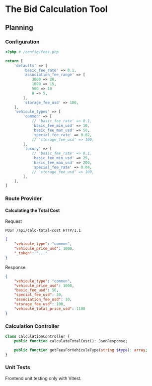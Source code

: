 # The Bid Calculation Tool

## Planning

### Configuration
```php
<?php # /config/fees.php

return [
    'defaults' => [
        'basic_fee_rate' => 0.1,
        'association_fee_range' => [
            3000 => 20,
            1000 => 15,
            500 => 10
            0 => 5,
        ],
        'storage_fee_usd' => 100,
    ],
    'vehicule_types' => [
        'common' => [
            // 'basic_fee_rate' => 0.1,
            'basic_fee_min_usd' => 10,
            'basic_fee_max_usd' => 50,            
            'special_fee_rate' => 0.02,          
            // 'storage_fee_usd' => 100,
        ],
        'luxury' => [
            // 'basic_fee_rate' => 0.1,
            'basic_fee_min_usd' => 25,
            'basic_fee_max_usd' => 200,
            'special_fee_rate' => 0.04,
            // 'storage_fee_usd' => 100,
        ],
    ],
]
```

### Route Provider

#### Calculating the Total Cost

Request
```HTTP
POST /api/calc-total-cost HTTP/1.1
```
```JSON
{
    "vehicule_type": "common",
    "vehicule_price_usd": 1000,
    "_token": "..."
}
```

Response
```JSON
{
    "vehicule_type": "common",
    "vehicule_price_usd": 1000,
    "basic_fee_usd": 50,
    "special_fee_usd": 20,
    "association_fee_usd": 10,
    "storage_fee_usd": 100,
    "vehicule_total_price_usd": 1180
}
```

### Calculation Controller
```PHP
class CalculationController {
    public function calculateTotalCost(): JsonResponse;

    public function getFeesForVehiculeType(string $type): array;
}
```

### Unit Tests
Frontend unit testing only with Vitest.